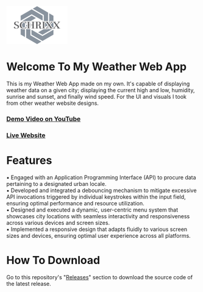 ![Schrixx Logo](src/assets/readme/schrixxLogoSmall.png)
# Welcome To My Weather Web App

This is my Weather Web App made on my own. It's capable of displaying weather data on a given city; displaying the current high and low, humidity, sunrise and sunset, and finally wind speed. For the UI and visuals I took from other weather website designs.

### [Demo Video on YouTube](https://www.youtube.com/watch?v=1oms4JDP8ow)

### [Live Website](https://schrixx.com)

# Features
▪ Engaged with an Application Programming Interface (API) to procure data pertaining to a designated urban locale.
<br>
▪ Developed and integrated a debouncing mechanism to mitigate excessive API invocations triggered by individual keystrokes within the input field, ensuring optimal performance and resource utilization.
<br>
▪ Designed and executed a dynamic, user-centric menu system that showcases city locations with seamless interactivity and responsiveness across various devices and screen sizes.
<br>
▪ Implemented a responsive design that adapts fluidly to various screen sizes and devices, ensuring optimal user experience across all platforms.

# How To Download
Go to this repository's "[Releases](https://github.com/Schrixx/Weather-Website/releases)" section to download the source code of the latest release.
